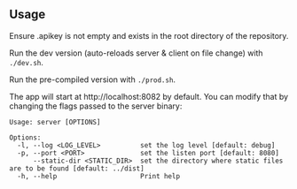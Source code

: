 ## Usage

Ensure .apikey is not empty and exists in the root directory of the repository.

Run the dev version (auto-reloads server & client on file change) with `./dev.sh`.

Run the pre-compiled version with `./prod.sh`.

The app will start at http://localhost:8082 by default. You can modify that by changing the flags passed to the server binary:

```
Usage: server [OPTIONS]

Options:
  -l, --log <LOG_LEVEL>          set the log level [default: debug]
  -p, --port <PORT>              set the listen port [default: 8080]
      --static-dir <STATIC_DIR>  set the directory where static files are to be found [default: ../dist]
  -h, --help                     Print help
```
